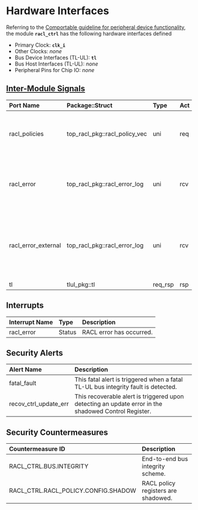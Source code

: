 # Hardware Interfaces

<!-- BEGIN CMDGEN util/regtool.py --interfaces ./hw/top_darjeeling/ip_autogen/racl_ctrl/data/racl_ctrl.hjson -->
Referring to the [Comportable guideline for peripheral device functionality](https://opentitan.org/book/doc/contributing/hw/comportability), the module **`racl_ctrl`** has the following hardware interfaces defined
- Primary Clock: **`clk_i`**
- Other Clocks: *none*
- Bus Device Interfaces (TL-UL): **`tl`**
- Bus Host Interfaces (TL-UL): *none*
- Peripheral Pins for Chip IO: *none*

## [Inter-Module Signals](https://opentitan.org/book/doc/contributing/hw/comportability/index.html#inter-signal-handling)

| Port Name           | Package::Struct               | Type    | Act   | Width                     | Description                                                                            |
|:--------------------|:------------------------------|:--------|:------|:--------------------------|:---------------------------------------------------------------------------------------|
| racl_policies       | top_racl_pkg::racl_policy_vec | uni     | req   | 1                         | Policy vector distributed to the subscribing RACL IPs.                                 |
| racl_error          | top_racl_pkg::racl_error_log  | uni     | rcv   | NumSubscribingIps         | Error log information from all IPs. Only one IP can raise an error at a time.          |
| racl_error_external | top_racl_pkg::racl_error_log  | uni     | rcv   | NumExternalSubscribingIps | Error log information from all external IPs. Only one IP can raise an error at a time. |
| tl                  | tlul_pkg::tl                  | req_rsp | rsp   | 1                         |                                                                                        |

## Interrupts

| Interrupt Name   | Type   | Description              |
|:-----------------|:-------|:-------------------------|
| racl_error       | Status | RACL error has occurred. |

## Security Alerts

| Alert Name            | Description                                                                                          |
|:----------------------|:-----------------------------------------------------------------------------------------------------|
| fatal_fault           | This fatal alert is triggered when a fatal TL-UL bus integrity fault is detected.                    |
| recov_ctrl_update_err | This recoverable alert is triggered upon detecting an update error in the shadowed Control Register. |

## Security Countermeasures

| Countermeasure ID                   | Description                         |
|:------------------------------------|:------------------------------------|
| RACL_CTRL.BUS.INTEGRITY             | End-to-end bus integrity scheme.    |
| RACL_CTRL.RACL_POLICY.CONFIG.SHADOW | RACL policy registers are shadowed. |


<!-- END CMDGEN -->
